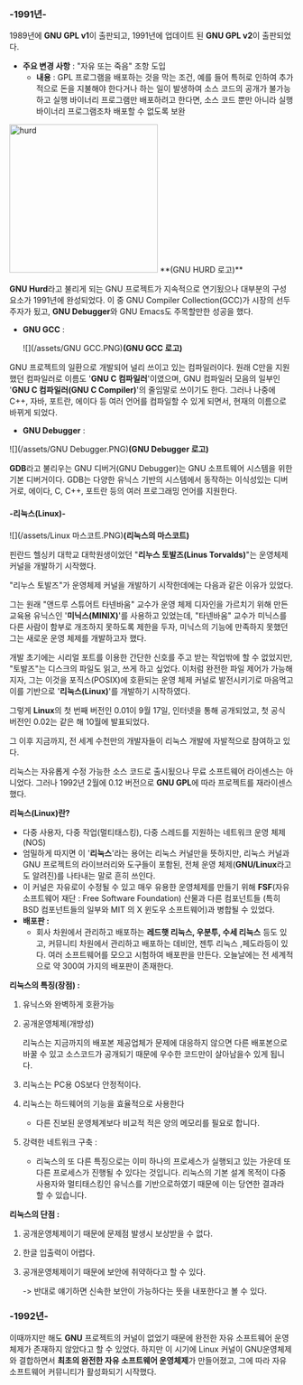 ### **-1991년-**

1989년에 **GNU GPL v1**이 출판되고, 1991년에 업데이트 된 **GNU GPL v2**이 출판되었다.

* **주요 변경 사항** : "자유 또는 죽음" 조항 도입
  * **내용** : GPL 프로그램을 배포하는 것을 막는 조건, 예를 들어 특허로 인하여 추가적으로 돈을 지불해야 한다거나 하는 일이 발생하여 소스 코드의 공개가 불가능하고 실행 바이너리 프로그램만 배포하려고 한다면, 소스 코드 뿐만 아니라 실행 바이너리 프로그램조차 배포할 수 없도록 보완

<img width="263" alt="hurd" src="https://user-images.githubusercontent.com/43110647/47200660-01a48a00-d3b2-11e8-9453-e6e3e7e3fb6c.PNG">
 **(GNU HURD 로고)**

**GNU Hurd**라고 불리게 되는 GNU 프로젝트가 지속적으로 연기됬으나 대부분의 구성요소가 1991년에 완성되었다. 이 중 GNU Compiler Collection\(GCC\)가 시장의 선두주자가 됬고, **GNU Debugger**와 GNU Emacs도 주목할만한 성공을 했다.

* **GNU GCC** :

  ![](/assets/GNU GCC.PNG)**\(GNU GCC 로고\)**

GNU 프로젝트의 일환으로 개발되어 널리 쓰이고 있는 컴파일러이다. 원래 C만을 지원했던 컴파일러로 이름도 '**GNU C 컴파일러**'이였으며, GNU 컴파일러 모음의 일부인 '**GNU C 컴파일러\(GNU C Compiler\)**'의 줄임말로 쓰이기도 한다. 그러나 나중에 C++, 자바, 포트란, 에이다 등 여러 언어를 컴파일할 수 있게 되면서, 현재의 이름으로 바뀌게 되었다.

* **GNU Debugger** : 

![](/assets/GNU Debugger.PNG)**\(GNU Debugger 로고\)**

**GDB**라고 불리우는 GNU 디버거\(GNU Debugger\)는 GNU 소프트웨어 시스템을 위한 기본 디버거이다. GDB는 다양한 유닉스 기반의 시스템에서 동작하는 이식성있는 디버거로, 에이다, C, C++, 포트란 등의 여러 프로그래밍 언어를 지원한다.

#### **-리눅스\(Linux\)-**

![](/assets/Linux 마스코트.PNG)**\(리눅스의 마스코트\)**

핀란드 헬싱키 대학교 대학원생이었던 "**리누스 토발즈\(Linus Torvalds\)**"는 운영체제 커널을 개발하기 시작했다.

"리누스 토발즈"가 운영체제 커널을 개발하기 시작한데에는 다음과 같은 이유가 있었다.

그는 원래 "앤드루 스튜어트 타넨바움" 교수가 운영 체제 디자인을 가르치기 위해 만든 교육용 유닉스인 '**미닉스\(MINIX\)**'를 사용하고 있었는데, "타넨바움" 교수가 미닉스를 다른 사람이 함부로 개조하지 못하도록 제한을 두자, 미닉스의 기능에 만족하지 못했던 그는 새로운 운영 체제를 개발하고자 했다.

개발 초기에는 시리얼 포트를 이용한 간단한 신호를 주고 받는 작업밖에 할 수 없었지만, "토발즈"는 디스크의 파일도 읽고, 쓰게 하고 싶었다. 이처럼 완전한 파일 제어가 가능해지자, 그는 이것을 포직스\(POSIX\)에 호환되는 운영 체제 커널로 발전시키기로 마음먹고 이를 기반으로 '**리눅스\(Linux\)**'를 개발하기 시작하였다.

그렇게 **Linux**의 첫 번째 버전인 0.01이 9월 17일, 인터넷을 통해 공개되었고, 첫 공식 버전인 0.02는 같은 해 10월에 발표되었다.

그 이후 지금까지, 전 세계 수천만의 개발자들이 리눅스 개발에 자발적으로 참여하고 있다.

리눅스는 자유롭게 수정 가능한 소스 코드로 출시됬으나 무료 소프트웨어 라이센스는 아니었다. 그러나 1992년 2월에 0.12 버전으로 **GNU GPL**에 따라 프로젝트를 재라이센스했다.

**리눅스\(Linux\)란?**

* 다중 사용자, 다중 작업\(멀티태스킹\), 다중 스레드를 지원하는 네트워크 운영 체제\(NOS\)
* 엄밀하게 따지면 이 '**리눅스**'라는 용어는 리눅스 커널만을 뜻하지만, 리눅스 커널과 GNU 프로젝트의 라이브러리와 도구들이 포함된, 전체 운영 체제\(**GNU/Linux**라고도 알려진\)를 나타내는 말로 흔히 쓰인다.
* 이 커널은 자유로이 수정될 수 있고 매우 유용한 운영체제를 만들기 위해 **FSF**\(자유 소프트웨어 재단 : Free Software Foundation\) 산물과 다른 컴포넌트들 \(특히 BSD 컴포넌트들의 일부와 MIT 의 X 윈도우 소프트웨어\)과 병합될 수 있었다.
* **배포판 :**
  * 회사 차원에서 관리하고 배포하는 **레드햇 리눅스, 우분투, 수세 리눅스** 등도 있고, 커뮤니티 차원에서 관리하고 배포하는 데비안, 젠투 리눅스 ,페도라등이 있다. 여러 소프트웨어를 모으고 시험하여 배포판을 만든다. 오늘날에는 전 세계적으로 약 300여 가지의 배포판이 존재한다.

**리눅스의 특징\(장점\) :**

1. 유닉스와 완벽하게 호환가능
2. 공개운영체제\(개방성\)

   리눅스는 지금까지의 배포본 제공업체가 문제에 대응하지 않으면 다른 배포본으로 바꿀 수 있고 소스코드가 공개되기 때문에 우수한 코드만이 살아남을수 있게 됩니다.

3. 리눅스는 PC용 OS보다 안정적이다.

4. 리눅스는 하드웨어의 기능을 효율적으로 사용한다

   * 다른 진보된 운영체계보다 비교적 적은 양의 메모리를 필요로 합니다.

5. 강력한 네트워크 구축 :

   * 리눅스의 또 다른 특징으로는 이미 하나의 프로세스가 실행되고 있는 가운데 또 다른 프로세스가 진행될 수 있다는 것입니다. 리눅스의 기본 설계 목적이 다중 사용자와 멀티태스킹인 유닉스를 기반으로하였기 때문에 이는 당연한 결과라 할 수 있습니다.

**리눅스의 단점 :**

1. 공개운영체제이기 때문에 문제점 발생시 보상받을 수 없다.
2. 한글 입출력이 어렵다.
3. 공개운영체제이기 때문에 보안에 취약하다고 할 수 있다.

   -&gt; 반대로 얘기하면 신속한 보안이 가능하다는 뜻을 내포한다고 볼 수 있다.

### **-1992년-**

이때까지만 해도 **GNU** 프로젝트의 커널이 없었기 때문에 완전한 자유 소프트웨어 운영체제가 존재하지 않았다고 할 수 있었다. 하지만 이 시기에 Linux 커널이 GNU운영체제와 결합하면서 **최초의 완전한 자유 소프트웨어 운영체제**가 만들어졌고, 그에 따라 자유 소프트웨어 커뮤니티가 활성화되기 시작했다.

